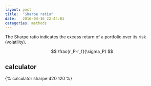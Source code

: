 ```yaml
---
layout: post
title:  "Sharpe ratio"
date:   2016-04-16 22:44:01
categories: methods
---
```


The Sharpe ratio indicates the excess return of a portfolio over its risk
(volatility).

$$ \frac{r_P-r_f}{\sigma_P} $$

## calculator

{% calculator sharpe 420 120 %}

